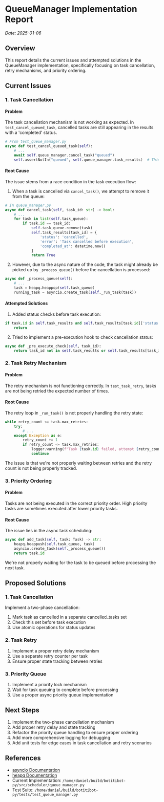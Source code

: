 # QueueManager Implementation Report
*Date: 2025-01-06*

## Overview
This report details the current issues and attempted solutions in the QueueManager implementation, specifically focusing on task cancellation, retry mechanisms, and priority ordering.

## Current Issues

### 1. Task Cancellation
#### Problem
The task cancellation mechanism is not working as expected. In `test_cancel_queued_task`, cancelled tasks are still appearing in the results with a 'completed' status.

```python
# From test_queue_manager.py
async def test_cancel_queued_task(self):
    # ...
    await self.queue_manager.cancel_task("queued")
    self.assertNotIn("queued", self.queue_manager.task_results)  # This fails
```

#### Root Cause
The issue stems from a race condition in the task execution flow:

1. When a task is cancelled via `cancel_task()`, we attempt to remove it from the queue:
```python
# In queue_manager.py
async def cancel_task(self, task_id: str) -> bool:
    # ...
    for task in list(self.task_queue):
        if task.id == task_id:
            self.task_queue.remove(task)
            self.task_results[task_id] = {
                'status': 'cancelled',
                'error': 'Task cancelled before execution',
                'completed_at': datetime.now()
            }
            return True
```

2. However, due to the async nature of the code, the task might already be picked up by `_process_queue()` before the cancellation is processed:
```python
async def _process_queue(self):
    # ...
    task = heapq.heappop(self.task_queue)
    running_task = asyncio.create_task(self._run_task(task))
```

#### Attempted Solutions
1. Added status checks before task execution:
```python
if task.id in self.task_results and self.task_results[task.id]['status'] == 'cancelled':
    return
```

2. Tried to implement a pre-execution hook to check cancellation status:
```python
async def _pre_execute_check(self, task_id):
    return task_id not in self.task_results or self.task_results[task_id]['status'] != 'cancelled'
```

### 2. Task Retry Mechanism
#### Problem
The retry mechanism is not functioning correctly. In `test_task_retry`, tasks are not being retried the expected number of times.

#### Root Cause
The retry loop in `_run_task()` is not properly handling the retry state:
```python
while retry_count <= task.max_retries:
    try:
        # ...
    except Exception as e:
        retry_count += 1
        if retry_count <= task.max_retries:
            logger.warning(f"Task {task.id} failed, attempt {retry_count}/{task.max_retries + 1}: {str(e)}")
            continue
```

The issue is that we're not properly waiting between retries and the retry count is not being properly tracked.

### 3. Priority Ordering
#### Problem
Tasks are not being executed in the correct priority order. High priority tasks are sometimes executed after lower priority tasks.

#### Root Cause
The issue lies in the async task scheduling:
```python
async def add_task(self, task: Task) -> str:
    heapq.heappush(self.task_queue, task)
    asyncio.create_task(self._process_queue())
    return task.id
```

We're not properly waiting for the task to be queued before processing the next task.

## Proposed Solutions

### 1. Task Cancellation
Implement a two-phase cancellation:
1. Mark task as cancelled in a separate cancelled_tasks set
2. Check this set before task execution
3. Use atomic operations for status updates

### 2. Task Retry
1. Implement a proper retry delay mechanism
2. Use a separate retry counter per task
3. Ensure proper state tracking between retries

### 3. Priority Queue
1. Implement a priority lock mechanism
2. Wait for task queuing to complete before processing
3. Use a proper async priority queue implementation

## Next Steps
1. Implement the two-phase cancellation mechanism
2. Add proper retry delay and state tracking
3. Refactor the priority queue handling to ensure proper ordering
4. Add more comprehensive logging for debugging
5. Add unit tests for edge cases in task cancellation and retry scenarios

## References
- [asyncio Documentation](https://docs.python.org/3/library/asyncio.html)
- [heapq Documentation](https://docs.python.org/3/library/heapq.html)
- Current Implementation: `/home/daniel/build/botitibot-py/src/scheduler/queue_manager.py`
- Test Suite: `/home/daniel/build/botitibot-py/tests/test_queue_manager.py`
